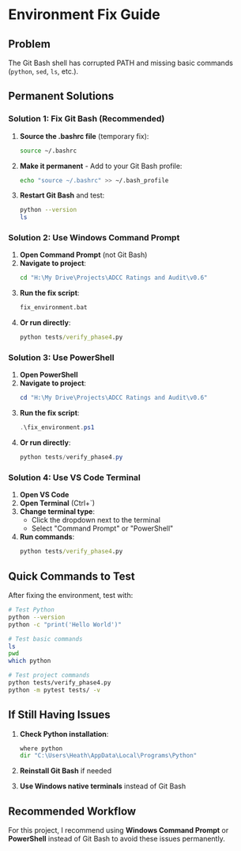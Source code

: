 # Environment Fix Guide

## Problem
The Git Bash shell has corrupted PATH and missing basic commands (`python`, `sed`, `ls`, etc.).

## Permanent Solutions

### Solution 1: Fix Git Bash (Recommended)

1. **Source the .bashrc file** (temporary fix):
   ```bash
   source ~/.bashrc
   ```

2. **Make it permanent** - Add to your Git Bash profile:
   ```bash
   echo "source ~/.bashrc" >> ~/.bash_profile
   ```

3. **Restart Git Bash** and test:
   ```bash
   python --version
   ls
   ```

### Solution 2: Use Windows Command Prompt

1. **Open Command Prompt** (not Git Bash)
2. **Navigate to project**:
   ```cmd
   cd "H:\My Drive\Projects\ADCC Ratings and Audit\v0.6"
   ```
3. **Run the fix script**:
   ```cmd
   fix_environment.bat
   ```
4. **Or run directly**:
   ```cmd
   python tests/verify_phase4.py
   ```

### Solution 3: Use PowerShell

1. **Open PowerShell**
2. **Navigate to project**:
   ```powershell
   cd "H:\My Drive\Projects\ADCC Ratings and Audit\v0.6"
   ```
3. **Run the fix script**:
   ```powershell
   .\fix_environment.ps1
   ```
4. **Or run directly**:
   ```powershell
   python tests/verify_phase4.py
   ```

### Solution 4: Use VS Code Terminal

1. **Open VS Code**
2. **Open Terminal** (Ctrl+`)
3. **Change terminal type**:
   - Click the dropdown next to the terminal
   - Select "Command Prompt" or "PowerShell"
4. **Run commands**:
   ```cmd
   python tests/verify_phase4.py
   ```

## Quick Commands to Test

After fixing the environment, test with:

```bash
# Test Python
python --version
python -c "print('Hello World')"

# Test basic commands
ls
pwd
which python

# Test project commands
python tests/verify_phase4.py
python -m pytest tests/ -v
```

## If Still Having Issues

1. **Check Python installation**:
   ```cmd
   where python
   dir "C:\Users\Heath\AppData\Local\Programs\Python"
   ```

2. **Reinstall Git Bash** if needed
3. **Use Windows native terminals** instead of Git Bash

## Recommended Workflow

For this project, I recommend using **Windows Command Prompt** or **PowerShell** instead of Git Bash to avoid these issues permanently. 